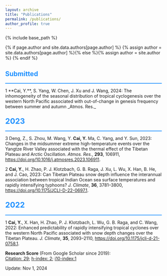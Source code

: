 ```yaml
---
layout: archive
title: "Publications"
permalink: /publications/
author_profile: true
---
```

{% include base_path %}

{% if page.author and site.data.authors[page.author] %}
  {% assign author = site.data.authors[page.author] %}{% else %}{% assign author = site.author %}
{% endif %}

## <span style="color:#1E90FF">Submitted</span>
<hr style="border: none; background-color: #1E90FF; height: 2px;"/>
1 **Cai, Y.**, S. Yang, W. Chen, J. Xu and J. Wang, 2024: The inhomogeneity of the seasonal distribution of tropical cyclogenesis over the western North Pacific associated with out-of-change in genesis frequency between summer and autumn _Atmos. Res._

### <span style="color:#1E90FF; font-size:1.5em">2023</span> 
<hr style="border: none; background-color: #1E90FF; height: 2px;"/>

3 Deng, Z., S. Zhou, M. Wang, Y. **Cai, Y.** Ma, C. Yang, and Y. Sun, 2023: Changes in the midsummer extreme high-temperature events over the Yangtze River Valley associated with the thermal effect of the Tibetan Plateau and Arctic Oscillation. _Atmos. Res._, **293**, 106911, https://doi.org/10.1016/j.atmosres.2023.106911.

2 **Cai, Y.**, H. Zhao, P. J. Klotzbach, G. B. Raga, J. Xu, L. Wu, X. Han, B. He, and J. Cao, 2023: Can Tibetan Plateau snow depth influence the interannual association between tropical Indian Ocean sea surface temperatures and rapidly intensifying typhoons?  _J. Climate_, **36**, 3781–3800, https://doi.org/10.1175/JCLI-D-22-0697.1. 

### <span style="color:#1E90FF; font-size:1.5em">2022</span> 
<hr style="border: none; background-color: #1E90FF; height: 2px;"/>

1  **Cai, Y.**, X. Han, H. Zhao, P. J. Klotzbach, L. Wu, G. B. Raga, and C. Wang, 2022: Enhanced predictability of rapidly intensifying tropical cyclones over the western North Pacific associated with snow depth changes over the Tibetan Plateau. _J. Climate_, **35**, 2093–2110, https://doi.org/10.1175/jcli-d-21-0758.1.

**Research Score** (From Google Scholar since 2019):<br> <u>Citation: 29</u>; <u>h-index: 2</u>; <u>i10-index:1</u>


Update: Nov 1, 2024

